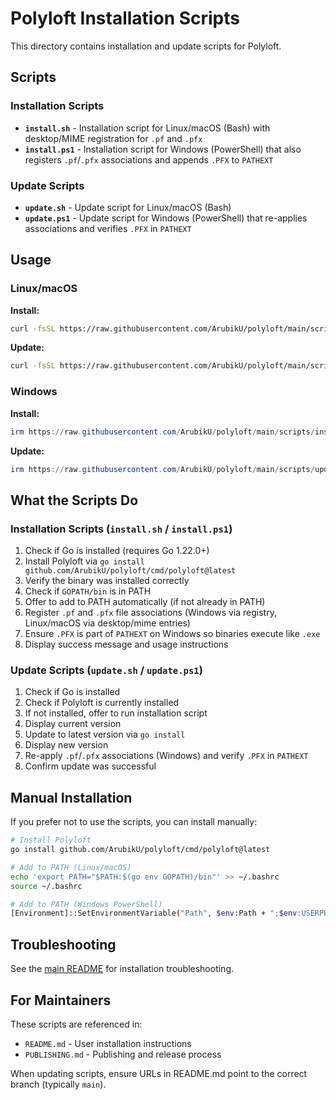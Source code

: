# Polyloft Installation Scripts

This directory contains installation and update scripts for Polyloft.

## Scripts

### Installation Scripts

- **`install.sh`** - Installation script for Linux/macOS (Bash) with desktop/MIME registration for `.pf` and `.pfx`
- **`install.ps1`** - Installation script for Windows (PowerShell) that also registers `.pf`/`.pfx` associations and appends `.PFX` to `PATHEXT`

### Update Scripts

- **`update.sh`** - Update script for Linux/macOS (Bash)
- **`update.ps1`** - Update script for Windows (PowerShell) that re-applies associations and verifies `.PFX` in `PATHEXT`

## Usage

### Linux/macOS

**Install:**
```bash
curl -fsSL https://raw.githubusercontent.com/ArubikU/polyloft/main/scripts/install.sh | bash
```

**Update:**
```bash
curl -fsSL https://raw.githubusercontent.com/ArubikU/polyloft/main/scripts/update.sh | bash
```

### Windows

**Install:**
```powershell
irm https://raw.githubusercontent.com/ArubikU/polyloft/main/scripts/install.ps1 | iex
```

**Update:**
```powershell
irm https://raw.githubusercontent.com/ArubikU/polyloft/main/scripts/update.ps1 | iex
```

## What the Scripts Do

### Installation Scripts (`install.sh` / `install.ps1`)

1. Check if Go is installed (requires Go 1.22.0+)
2. Install Polyloft via `go install github.com/ArubikU/polyloft/cmd/polyloft@latest`
3. Verify the binary was installed correctly
4. Check if `GOPATH/bin` is in PATH
5. Offer to add to PATH automatically (if not already in PATH)
6. Register `.pf` and `.pfx` file associations (Windows via registry, Linux/macOS via desktop/mime entries)
7. Ensure `.PFX` is part of `PATHEXT` on Windows so binaries execute like `.exe`
8. Display success message and usage instructions

### Update Scripts (`update.sh` / `update.ps1`)

1. Check if Go is installed
2. Check if Polyloft is currently installed
3. If not installed, offer to run installation script
4. Display current version
5. Update to latest version via `go install`
6. Display new version
7. Re-apply `.pf`/`.pfx` associations (Windows) and verify `.PFX` in `PATHEXT`
8. Confirm update was successful

## Manual Installation

If you prefer not to use the scripts, you can install manually:

```bash
# Install Polyloft
go install github.com/ArubikU/polyloft/cmd/polyloft@latest

# Add to PATH (Linux/macOS)
echo 'export PATH="$PATH:$(go env GOPATH)/bin"' >> ~/.bashrc
source ~/.bashrc

# Add to PATH (Windows PowerShell)
[Environment]::SetEnvironmentVariable("Path", $env:Path + ";$env:USERPROFILE\go\bin", [EnvironmentVariableTarget]::User)
```

## Troubleshooting

See the [main README](../README.md#troubleshooting) for installation troubleshooting.

## For Maintainers

These scripts are referenced in:
- `README.md` - User installation instructions
- `PUBLISHING.md` - Publishing and release process

When updating scripts, ensure URLs in README.md point to the correct branch (typically `main`).
